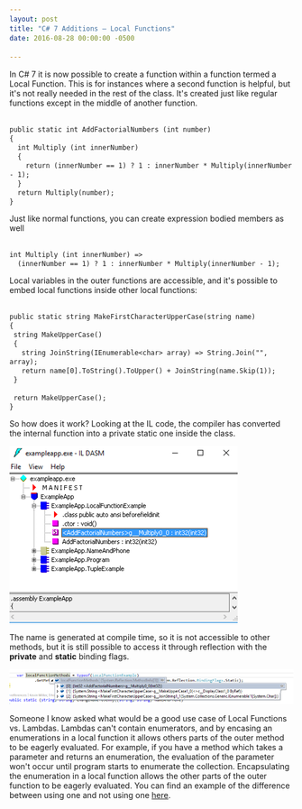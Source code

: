 ```yaml
---
layout: post
title: "C# 7 Additions – Local Functions"
date: 2016-08-28 00:00:00 -0500

---
```


In C# 7 it is now possible to create a function within a function termed a Local Function.  This is for instances where a second function is helpful, but it's not really needed in the rest of the class.  It's created just like regular functions except in the middle of another function.


```

public static int AddFactorialNumbers (int number)
{
  int Multiply (int innerNumber)
  {
    return (innerNumber == 1) ? 1 : innerNumber * Multiply(innerNumber - 1);
  }
  return Multiply(number);
}

```


Just like normal functions, you can create expression bodied members as well

```

int Multiply (int innerNumber) => 
  (innerNumber == 1) ? 1 : innerNumber * Multiply(innerNumber - 1);

```


Local variables in the outer functions are accessible, and it's possible to embed local functions inside other local functions:

```

public static string MakeFirstCharacterUpperCase(string name)
{
 string MakeUpperCase()
 {
   string JoinString(IEnumerable<char> array) => String.Join("", array);
   return name[0].ToString().ToUpper() + JoinString(name.Skip(1));
 }

 return MakeUpperCase();
}

```


So how does it work?  Looking at the IL code, the compiler has converted the internal function into a private static one inside the class. 

<img src="https://raw.githubusercontent.com/kemiller2002/StructuredSight/master/C%23Seven/ILShowLocalFunction.png" alt="IL Code showing private static function" />

The name is generated at compile time, so it is not accessible to other methods, but it is still possible to access it through reflection with the <strong>private</strong> and <strong>static</strong> binding flags. 

<img src="https://raw.githubusercontent.com/kemiller2002/StructuredSight/master/C%23Seven/ReflectionOnLocalFunction.png" alt="reflection shows local function. " />

Someone I know asked what would be a good use case of Local Functions vs. Lambdas.  Lambdas can't contain enumerators, and by encasing an enumerations in a local function it allows others parts of the outer method to be eagerly evaluated.  For example, if you have a method which takes a parameter and returns an enumeration, the evaluation of the parameter won't occur until program starts to enumerate the collection. Encapsulating the enumeration in a local function allows the other parts of the outer function to be eagerly evaluated.  You can find an example of the difference between using one and not using one <a href="https://gist.github.com/kemiller2002/6c9c92dcaec057f756baf4a9df9757d4" target="_blank">here</a>. 
